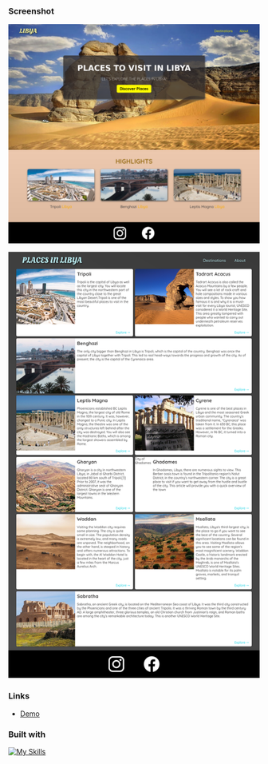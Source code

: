 ### Screenshot

![](Screenshot.png)

![](Screenshot1.png)


### Links

- [Demo](https://azeezqad.github.io/travel-in-libya/)

### Built with

[![My Skills](https://skills.thijs.gg/icons?i=html,css)](https://skills.thijs.gg)


 

